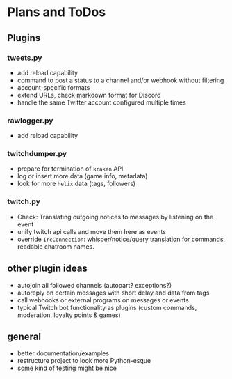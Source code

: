 # Plans and ToDos

## Plugins

### tweets.py
- add reload capability
- command to post a status to a channel and/or webhook without filtering
- account-specific formats
- extend URLs, check markdown format for Discord
- handle the same Twitter account configured multiple times

### rawlogger.py
- add reload capability

### twitchdumper.py
- prepare for termination of `kraken` API
- log or insert more data (game info, metadata)
- look for more `helix` data (tags, followers)

### twitch.py
- Check: Translating outgoing notices to messages by listening on the event
- unify twitch api calls and move them here as events
- override `IrcConnection`: whisper/notice/query translation for commands, readable chatroom names.

## other plugin ideas
- autojoin all followed channels (autopart? exceptions?)
- autoreply on certain messages with short delay and data from tags
- call webhooks or external programs on messages or events
- typical Twitch bot functionality as plugins (custom commands, moderation, loyalty points & games)

## general
- better documentation/examples
- restructure project to look more Python-esque
- some kind of testing might be nice
